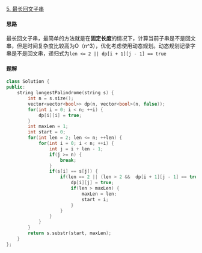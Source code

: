 [5. 最长回文子串](https://leetcode.cn/problems/longest-palindromic-substring)

#### 思路

最长回文子串，最简单的方法就是在**固定长度**的情况下，计算当前子串是不是回文串，但是时间复杂度比较高为O（n^3），优化考虑使用动态规划。动态规划记录字串是不是回文串，递归式为`len <= 2 || dp[i + 1][j - 1] == true `

#### 题解

```c++
class Solution {
public:
    string longestPalindrome(string s) {
        int n = s.size();
        vector<vector<bool>> dp(n, vector<bool>(n, false));
        for(int i = 0; i < n; ++i) {
            dp[i][i] = true;
        }
        int maxLen = 1;
        int start = 0;
        for(int len = 2; len <= n; ++len) {
            for(int i = 0; i < n; ++i) {
                int j = i + len - 1;
                if(j >= n) {
                    break;
                }
                if(s[i] == s[j]) {
                    if(len == 2 || (len > 2 &&  dp[i + 1][j - 1] == true)) {
                        dp[i][j] = true;
                        if(len > maxLen) {
                            maxLen = len;
                            start = i;
                        }
                    }
                }
            }
        }
        return s.substr(start, maxLen);
    }
};
```

